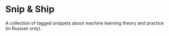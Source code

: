 # Snip & Ship

A collection of tagged snippets about machine learning theory and practice (in Russian only).
